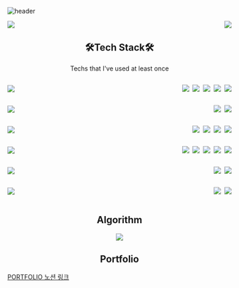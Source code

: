 ![header](https://capsule-render.vercel.app/api?type=waving&color=gradient&height=200&fontAlign=70&fontAlignV=35&section=header&text=5angjaeKim&fontSize=75)

<div align="center" style="display:flex; justify-content: space-between; align-items: center;">
    <img src="https://github-readme-stats.vercel.app/api?username=5angjae">
    <img src="https://github-readme-stats.vercel.app/api/top-langs/?username=5angjae&layout=compact">
</div>

<h2 align="center">
    🛠️Tech Stack🛠️
</h2>
<p align="center">
    Techs that I've used at least once
</p>
<div>
    <div style="display:flex; justify-content: space-between; align-items: center;">
        <p align="center" style="line-height:1;">
            <img src="https://img.shields.io/badge/Language-ffffff?style=for-the-badge&logo=python123&logoColor=white"/>
        </p>
        <p align="center" style="line-height:1;">
            <img src="https://img.shields.io/badge/Python-3766AB?style=for-the-badge&logo=Python&logoColor=white"/></a>&nbsp <img src="https://img.shields.io/badge/C Sharp-239120?style=for-the-badge&logo=C Sharp&logoColor=white"/></a>&nbsp <img src="https://img.shields.io/badge/Java-007396?style=for-the-badge&logo=Java&logoColor=white"/></a>&nbsp <img src="https://img.shields.io/badge/C-A8B9CC?style=for-the-badge&logo=C&logoColor=white"/></a>&nbsp <img src="https://img.shields.io/badge/C++-00599C?style=for-the-badge&logo=C++&logoColor=white"/>
        </p>
    </div>
    <div style="display:flex; justify-content: space-between; align-items: center;">
        <p align="center" style="line-height:1;">
            <img src="https://img.shields.io/badge/Backend-ffffff?style=for-the-badge&logo=python123&logoColor=white"/>
        </p>
        <p align="center" style="line-height:1;">
            <img src="https://img.shields.io/badge/ASP.NET Core-512BD4?style=for-the-badge&logo=.NET&logoColor=white"/></a>&nbsp <img src="https://img.shields.io/badge/Django-092E20?style=for-the-badge&logo=Django&logoColor=white"/>
        </p>
    </div>
    <div style="display:flex; justify-content: space-between; align-items: center;">
        <p align="center" style="line-height:1;">
            <img src="https://img.shields.io/badge/Frontend-ffffff?style=for-the-badge&logo=python123&logoColor=white"/>
        </p>
        <p align="center" style="line-height:1;">
            <img src="https://img.shields.io/badge/HTML5-E34F26?style=for-the-badge&logo=HTML5&logoColor=white"/></a>&nbsp <img src="https://img.shields.io/badge/CSS3-1572B6?style=for-the-badge&logo=CSS3&logoColor=white"/></a>&nbsp <img src="https://img.shields.io/badge/JavaScript-F7DF1E?style=for-the-badge&logo=JavaScript&logoColor=white"/></a>&nbsp <img src="https://img.shields.io/badge/Vue.js-4FC08D?style=for-the-badge&logo=Vue.js&logoColor=white"/>
        </p>
    </div>
    <div style="display:flex; justify-content: space-between; align-items: center;">
        <p align="center" style="line-height:1;">
            <img src="https://img.shields.io/badge/Tools-ffffff?style=for-the-badge&logo=python123&logoColor=white"/>
        </p>
        <p align="center" style="line-height:1;">
            <img src="https://img.shields.io/badge/Git-F05032?style=for-the-badge&logo=Git&logoColor=white"/></a>&nbsp <img src="https://img.shields.io/badge/Jira-0052CC?style=for-the-badge&logo=JiraSoftware&logoColor=white"/></a>&nbsp <img src="https://img.shields.io/badge/Visual Studio-5C2D91?style=for-the-badge&logo=VisualStudio&logoColor=white"/></a>&nbsp <img src="https://img.shields.io/badge/VSCode-007acc?style=for-the-badge&logo=VisualStudioCode&logoColor=white"/></a>&nbsp <img src="https://img.shields.io/badge/pycharm-000000?style=for-the-badge&logo=PyCharm&logoColor=white"/>
        </p>
    </div>
    <div style="display:flex; justify-content: space-between; align-items: center;">
        <p align="center" style="line-height:1;">
            <img src="https://img.shields.io/badge/DevOps-ffffff?style=for-the-badge&logo=python123&logoColor=white"/>
        </p>
        <p align="center" style="line-height:1;">
            <img src="https://img.shields.io/badge/AWS RDS-3383C8?style=for-the-badge&logo=AmazonAWS&logoColor=white"/></a>&nbsp <img src="https://img.shields.io/badge/AWS ELASTIC BEANSTALK-789E3F?style=for-the-badge&logo=AmazonAWS&logoColor=white"/>
        </p>
    </div>
	<div style="display:flex; justify-content: space-between; align-items: center;">
        <p align="center" style="line-height:1;">
            <img src="https://img.shields.io/badge/others-ffffff?style=for-the-badge&logo=python123&logoColor=white"/>
        </p>
        <p align="center" style="line-height:1;">
            <img src="https://img.shields.io/badge/MYSQL-4479a1?style=for-the-badge&logo=MySQL&logoColor=white"/></a>&nbsp <img src="https://img.shields.io/badge/Unity-000000?style=for-the-badge&logo=Unity&logoColor=white"/>
        </p>
    </div>
</div>

<h2 align="center">
    Algorithm
</h2>

<div align="center">
    <img src="http://mazassumnida.wtf/api/v2/generate_badge?boj=sangjea5">
</div>
<h2 align="center">
    Portfolio
</h2>

[PORTFOLIO 노션 링크](https://www.notion.so/5angjae/4ed5444803784ba8acb12761aaad7ace)

